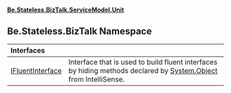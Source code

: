 #### [Be.Stateless.BizTalk.ServiceModel.Unit](README.md 'README')

## Be.Stateless.BizTalk Namespace

| Interfaces | |
| :--- | :--- |
| [IFluentInterface](IFluentInterface.md 'Be.Stateless.BizTalk.IFluentInterface') | Interface that is used to build fluent interfaces by hiding methods declared by [System.Object](https://docs.microsoft.com/en-us/dotnet/api/System.Object 'System.Object') from IntelliSense. |
